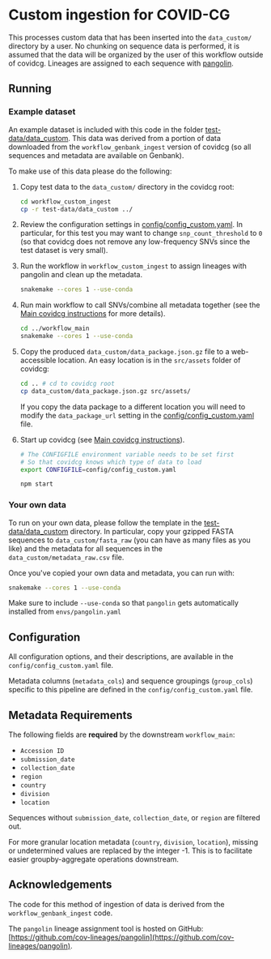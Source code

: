 # Custom ingestion for COVID-CG

This processes custom data that has been inserted into the `data_custom/` directory by a user. No chunking on sequence data is performed, it is assumed that the data will be organized by the user of this workflow outside of covidcg. Lineages are assigned to each sequence with [pangolin](https://github.com/cov-lineages/pangolin).

## Running

### Example dataset

An example dataset is included with this code in the folder [test-data/data_custom](test-data/data_custom). This data was derived from a portion of data downloaded from the `workflow_genbank_ingest` version of covidcg (so all sequences and metadata are available on Genbank).

To make use of this data please do the following:

1. Copy test data to the `data_custom/` directory in the covidcg root:

   ```bash
   cd workflow_custom_ingest
   cp -r test-data/data_custom ../
   ```

2. Review the configuration settings in [config/config_custom.yaml](../config/config_custom.yaml). In particular, for this test you may want to change `snp_count_threshold` to `0` (so that covidcg does not remove any low-frequency SNVs since the test dataset is very small).

3. Run the workflow in `workflow_custom_ingest` to assign lineages with pangolin and clean up the metadata.

   ```bash
   snakemake --cores 1 --use-conda
   ```

4. Run main workflow to call SNVs/combine all metadata together (see the [Main covidcg instructions](../README.md#main-analysis) for more details).

   ```bash
   cd ../workflow_main
   snakemake --cores 1 --use-conda
   ```
5. Copy the produced `data_custom/data_package.json.gz` file to a web-accessible location. An easy location is in the `src/assets` folder of covidcg:

   ```bash
   cd .. # cd to covidcg root
   cp data_custom/data_package.json.gz src/assets/
   ```

   If you copy the data package to a different location you will need to modify the `data_package_url` setting in the [config/config_custom.yaml](../config/config_custom.yaml) file.

6. Start up covidcg (see [Main covidcg instructions](../README.md#javascript)).

   ```bash
   # The CONFIGFILE environment variable needs to be set first 
   # So that covidcg knows which type of data to load
   export CONFIGFILE=config/config_custom.yaml

   npm start
   ```

### Your own data

To run on your own data, please follow the template in the [test-data/data_custom](test-data/data_custom) directory. In particular, copy your gzipped FASTA sequences to `data_custom/fasta_raw` (you can have as many files as you like) and the metadata for all sequences in the `data_custom/metadata_raw.csv` file.

Once you've copied your own data and metadata, you can run with:

```bash
snakemake --cores 1 --use-conda
```

Make sure to include `--use-conda` so that `pangolin` gets automatically installed from `envs/pangolin.yaml`

## Configuration

All configuration options, and their descriptions, are available in the `config/config_custom.yaml` file.

Metadata columns (`metadata_cols`) and sequence groupings (`group_cols`) specific to this pipeline are defined in the `config/config_custom.yaml` file.

## Metadata Requirements

The following fields are **required** by the downstream `workflow_main`:

- `Accession ID`
- `submission_date`
- `collection_date`
- `region`
- `country`
- `division`
- `location`

Sequences without `submission_date`, `collection_date`, or `region` are filtered out.

For more granular location metadata (`country`, `division`, `location`), missing or undetermined values are replaced by the integer -1. This is to facilitate easier groupby-aggregate operations downstream.

## Acknowledgements

The code for this method of ingestion of data is derived from the `workflow_genbank_ingest` code.

The `pangolin` lineage assignment tool is hosted on GitHub: [https://github.com/cov-lineages/pangolin](https://github.com/cov-lineages/pangolin).
